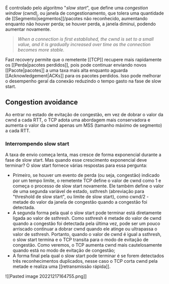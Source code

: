 É controlado pelo algoritmo "*slow start*", que define uma *congestion window* (cwnd), ou janela de congestionamento, que tolera uma quantidade de [[Segmento|segmentos]]/pacotes não reconhecido, aumentando enquanto não houver perda; se houver perda, a janela diminui, podendo aumentar novamente.
> *When a connection is first established, the cwnd is set to a small value, and it is gradually increased over time as the connection becomes more stable.*

Fast recovery permite que o remetente [[TCP]] recupere mais rapidamente os [[Perda|pacotes perdidos]], pois pode continuar enviando novos [[Pacote|pacotes]] a uma taxa mais alta enquanto aguarda [[Acknowledgement|ACKs]] para os pacotes perdidos. Isso pode melhorar o desempenho geral da conexão reduzindo o tempo gasto na fase de slow start.

## Congestion avoidance
Ao entrar no estado de evitação de congestão, em vez de dobrar o valor da cwnd a cada RTT, o TCP adota uma abordagem mais conservadora e aumenta o valor da cwnd apenas um MSS (tamanho máximo de segmento) a cada RTT.

### Interrompendo slow start
A taxa de envio começa lenta, mas cresce de forma exponencial durante a fase de slow start. Mas quando esse crescimento exponencial deve terminar?
O slow start fornece várias respostas para essa pergunta:
- Primeiro, se houver um evento de perda (ou seja, congestão) indicado por um tempo limite, o remetente TCP define o valor de cwnd como 1 e começa o processo de slow start novamente. Ele também define o valor de uma segunda variável de estado, ssthresh (abreviação para "threshold de slow start", ou limite de slow start), como cwnd/2 - metade do valor da janela de congestão quando a congestão foi detectada.
- A segunda forma pela qual o slow start pode terminar está diretamente ligada ao valor de ssthresh. Como ssthresh é metade do valor de cwnd quando a congestão foi detectada pela última vez, pode ser um pouco arriscado continuar a dobrar cwnd quando ele atinge ou ultrapassa o valor de ssthresh. Portanto, quando o valor de cwnd é igual a ssthresh, o slow start termina e o TCP transita para o modo de evitação de congestão. Como veremos, o TCP aumenta cwnd mais cautelosamente quando está no modo de evitação de congestão;
- A forma final pela qual o slow start pode terminar é se forem detectados três reconhecimentos duplicados, nesse caso o TCP corta cwnd pela metade e realiza uma [[retransmissão rápida]].

![[Pasted image 20221217164755.png]]